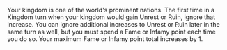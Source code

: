 Your kingdom is one of the world's prominent nations. The first time in a Kingdom turn when your kingdom would gain Unrest or Ruin, ignore that increase. You can ignore additional increases to Unrest or Ruin later in the same turn as well, but you must spend a Fame or Infamy point each time you do so. Your maximum Fame or Infamy point total increases by 1.